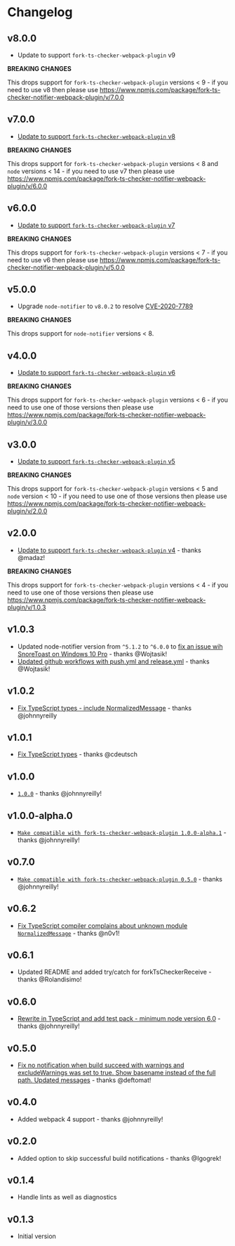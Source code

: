 # Changelog

## v8.0.0

- Update to support `fork-ts-checker-webpack-plugin` v9

**BREAKING CHANGES**

This drops support for `fork-ts-checker-webpack-plugin` versions < 9 - if you need to use v8 then please use <https://www.npmjs.com/package/fork-ts-checker-notifier-webpack-plugin/v/7.0.0>

## v7.0.0

- [Update to support `fork-ts-checker-webpack-plugin` v8](https://github.com/johnnyreilly/fork-ts-checker-notifier-webpack-plugin/pull/64)

**BREAKING CHANGES**

This drops support for `fork-ts-checker-webpack-plugin` versions < 8 and `node` versions < 14 - if you need to use v7 then please use <https://www.npmjs.com/package/fork-ts-checker-notifier-webpack-plugin/v/6.0.0>

## v6.0.0

- [Update to support `fork-ts-checker-webpack-plugin` v7](https://github.com/johnnyreilly/fork-ts-checker-notifier-webpack-plugin/pull/57)

**BREAKING CHANGES**

This drops support for `fork-ts-checker-webpack-plugin` versions < 7 - if you need to use v6 then please use <https://www.npmjs.com/package/fork-ts-checker-notifier-webpack-plugin/v/5.0.0>

## v5.0.0

- Upgrade `node-notifier` to `v8.0.2` to resolve [CVE-2020-7789](https://github.com/advisories/GHSA-5fw9-fq32-wv5p)

**BREAKING CHANGES**

This drops support for `node-notifier` versions < 8.

## v4.0.0

- [Update to support `fork-ts-checker-webpack-plugin` v6](https://github.com/johnnyreilly/fork-ts-checker-notifier-webpack-plugin/pull/39)

**BREAKING CHANGES**

This drops support for `fork-ts-checker-webpack-plugin` versions < 6 - if you need to use one of those versions then please use <https://www.npmjs.com/package/fork-ts-checker-notifier-webpack-plugin/v/3.0.0>

## v3.0.0

- [Update to support `fork-ts-checker-webpack-plugin` v5](https://github.com/johnnyreilly/fork-ts-checker-notifier-webpack-plugin/pull/37)

**BREAKING CHANGES**

This drops support for `fork-ts-checker-webpack-plugin` versions < 5 and `node` version < 10 - if you need to use one of those versions then please use <https://www.npmjs.com/package/fork-ts-checker-notifier-webpack-plugin/v/2.0.0>

## v2.0.0

- [Update to support `fork-ts-checker-webpack-plugin` v4](https://github.com/johnnyreilly/fork-ts-checker-notifier-webpack-plugin/pull/34) - thanks @madaz!

**BREAKING CHANGES**

This drops support for `fork-ts-checker-webpack-plugin` versions < 4 - if you need to use one of those versions then please use <https://www.npmjs.com/package/fork-ts-checker-notifier-webpack-plugin/v/1.0.3>

## v1.0.3

- Updated node-notifier version from `^5.1.2` to `^6.0.0` to [fix an issue wih SnoreToast on Windows 10 Pro](https://github.com/johnnyreilly/fork-ts-checker-notifier-webpack-plugin/issues/28) - thanks @Wojtasik!
- [Updated github workflows with push.yml and release.yml](https://github.com/johnnyreilly/fork-ts-checker-notifier-webpack-plugin/issues/30) - thanks @Wojtasik!

## v1.0.2

- [Fix TypeScript types - include NormalizedMessage](https://github.com/johnnyreilly/fork-ts-checker-notifier-webpack-plugin/pull/23) - thanks @johnnyreilly

## v1.0.1

- [Fix TypeScript types](https://github.com/johnnyreilly/fork-ts-checker-notifier-webpack-plugin/pull/20) - thanks @cdeutsch

## v1.0.0

- [`1.0.0`](https://github.com/johnnyreilly/fork-ts-checker-notifier-webpack-plugin/pull/15) - thanks @johnnyreilly!

## v1.0.0-alpha.0

- [`Make compatible with fork-ts-checker-webpack-plugin 1.0.0-alpha.1`](https://github.com/johnnyreilly/fork-ts-checker-notifier-webpack-plugin/pull/11) - thanks @johnnyreilly!

## v0.7.0

- [`Make compatible with fork-ts-checker-webpack-plugin 0.5.0`](https://github.com/johnnyreilly/fork-ts-checker-notifier-webpack-plugin/pull/10) - thanks @johnnyreilly!

## v0.6.2

- [Fix TypeScript compiler complains about unknown module `NormalizedMessage`](https://github.com/johnnyreilly/fork-ts-checker-notifier-webpack-plugin/pull/8) - thanks @n0v1!

## v0.6.1

- Updated README and added try/catch for forkTsCheckerReceive - thanks @Rolandisimo!

## v0.6.0

- [Rewrite in TypeScript and add test pack - minimum node version 6.0](https://github.com/johnnyreilly/fork-ts-checker-notifier-webpack-plugin/pull/6) - thanks @johnnyreilly!

## v0.5.0

- [Fix no notification when build succeed with warnings and excludeWarnings was set to true. Show basename instead of the full path. Updated messages](https://github.com/johnnyreilly/fork-ts-checker-notifier-webpack-plugin/pull/4) - thanks @deftomat!

## v0.4.0

- Added webpack 4 support - thanks @johnnyreilly!

## v0.2.0

- Added option to skip successful build notifications - thanks @Igogrek!

## v0.1.4

- Handle lints as well as diagnostics

## v0.1.3

- Initial version
